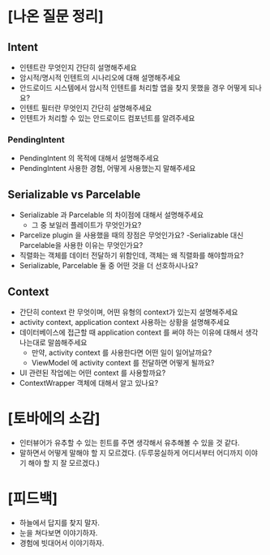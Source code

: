 # [나온 질문 정리]
## Intent
- 인텐트란 무엇인지 간단히 설명해주세요
- 암시적/명시적 인텐트의 시나리오에 대해 설명해주세요
- 안드로이드 시스템에서 암시적 인텐트를 처리할 앱을 찾지 못했을 경우 어떻게 되나요?
- 인텐트 필터란 무엇인지 간단히 설명해주세요
- 인텐트가 처리할 수 있는 안드로이드 컴포넌트를 알려주세요

### PendingIntent
- PendingIntent 의 목적에 대해서 설명해주세요
- PendingIntent 사용한 경험, 어떻게 사용했는지 말해주세요

## Serializable vs Parcelable
- Serializable 과 Parcelable 의 차이점에 대해서 설명해주세요
  - 그 중 보일러 플레이트가 무엇인가요?
- Parcelize plugin 을 사용했을 때의 장점은 무엇인가요?
-Serializable 대신 Parcelable을 사용한 이유는 무엇인가요?
- 직렬화는 객체를 데이터 전달하기 위함인데, 객체는 왜 직렬화를 해야할까요?
- Serializable, Parcelable 둘 중 어떤 것을 더 선호하시나요?

## Context
- 간단히 context 란 무엇이며, 어떤 유형의 context가 있는지 설명해주세요
- activity context, application context 사용하는 상황을 설명해주세요
- 데이터베이스에 접근할 때 application context 를 써야 하는 이유에 대해서 생각나는대로 말씀해주세요
   - 만약, activity context 를 사용한다면 어떤 일이 일어날까요?
   - ViewModel 에 activity context 를 전달하면 어떻게 될까요?
- UI 관련된 작업에는 어떤 context 를 사용할까요?
- ContextWrapper 객체에 대해서 알고 있나요?

# [토바에의 소감]
- 인터뷰어가 유추할 수 있는 힌트를 주면 생각해서 유추해볼 수 있을 것 같다.
- 말하면서 어떻게 말해야 할 지 모르겠다. (두루뭉실하게 어디서부터 어디까지 이야기 해야 할 지 잘 모르겠다.)

# [피드백]
- 하늘에서 답지를 찾지 말자.
- 눈을 쳐다보면 이야기하자.
- 경험에 빗대어서 이야기하자.
